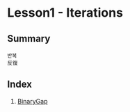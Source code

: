# Lesson1 - Iterations
## Summary
```
반복
反復
```
## Index
<ol>
    <li>
        <a href="https://github.com/Bnine/php-algorithm/tree/master/codility" target="_blank" title="Main">
            BinaryGap
        </a>
    </li>
</ol>
